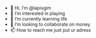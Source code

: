 - 👋 Hi, I’m @lapisgim
- 👀 I’m interested in playing
- 🌱 I’m currently learning life
- 💞️ I’m looking to collaborate on money
- 📫 How to reach me just put ur adress

<!---
lapisgim is a ✨ special ✨ repository because its `README.md` (this file) appears on your GitHub profile.
You can click the Preview link to take a look at your changes.
--->
